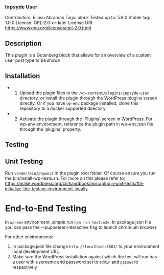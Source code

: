 ### Inpsyde User

Contributors: Eliasu Abraman
Tags: block
Tested up to: 5.8.0
Stable tag: 1.0.0
License: GPL-2.0-or-later
License URI: https://www.gnu.org/licenses/gpl-2.0.html

## Description

This plugin is a Gutenberg block that allows for an overview of a custom user post type to be shown.

## Installation

- 1. Upload the plugin files to the `/wp-content/plugins/inpsyde-user` directory, or install the plugin through the WordPress plugins screen directly. Or if you have
     `wp-env` package installed, clone this repository to a docker supported directory.
- 2. Activate the plugin through the 'Plugins' screen in WordPress. For wp-env environment, reference the plugin path in wp-env.json file through the 'plugins' property.

## Testing

## Unit Testing

Run `vendor/bin/phpunit` in the plugin root folder. Of course ensure you run the bin/install-wp-tests.sh. For more on this please refer to;
https://make.wordpress.org/cli/handbook/misc/plugin-unit-tests/#3-initialize-the-testing-environment-locally

# End-to-End Testing

In `wp-env` environment, simple run `npm run test:e2e`. In package.json file you can pass the --puppeteer-interactive flag to launch
chromium browser.

For other environments:

1. In package.json file change `http://localhost:3601/` to your environment local development URL.
2. Make sure the WordPress installation against which the test will run has a user with username and password set to `admin` and `password` respectively
